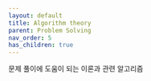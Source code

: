 ```yaml
---
layout: default
title: Algorithm theory
parent: Problem Solving
nav_order: 5
has_children: true
---
```


문제 풀이에 도움이 되는 이론과 관련 알고리즘